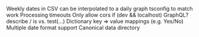 Weekly dates in CSV can be interpolated to a daily graph
tsconfig to match work
Processing timeouts
Only allow cors if (dev && localhost)
GraphQL?
describe / is vs. test(...)
Dictionary key => value mappings (e.g. Yes/No)
Multiple date format support
Canonical data directory